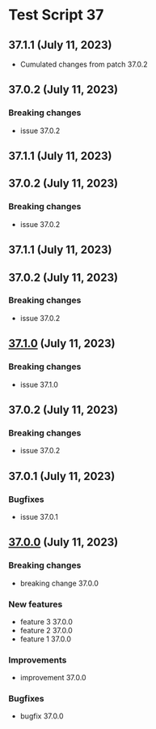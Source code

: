 # Test Script 37
## 37.1.1 (July 11, 2023)
* Cumulated changes from patch 37.0.2
##  37.0.2 (July 11, 2023)
### Breaking changes

* issue 37.0.2


##  37.1.1 (July 11, 2023)

##  37.0.2 (July 11, 2023)
### Breaking changes

* issue 37.0.2


##  37.1.1 (July 11, 2023)
##  37.0.2 (July 11, 2023)
### Breaking changes

* issue 37.0.2

##  [37.1.0](37.1.0.md) (July 11, 2023)
### Breaking changes

* issue 37.1.0

##  37.0.2 (July 11, 2023)
### Breaking changes

* issue 37.0.2


##  37.0.1 (July 11, 2023)
### Bugfixes

* issue 37.0.1


##  [37.0.0](37.0.0.md) (July 11, 2023)
### Breaking changes

* breaking change 37.0.0

### New features

* feature 3 37.0.0
* feature 2 37.0.0
* feature 1 37.0.0

### Improvements

* improvement 37.0.0

### Bugfixes

* bugfix 37.0.0

